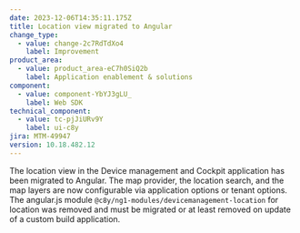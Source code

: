 ```yaml
---
date: 2023-12-06T14:35:11.175Z
title: Location view migrated to Angular
change_type:
  - value: change-2c7RdTdXo4
    label: Improvement
product_area:
  - value: product_area-eC7h0SiQ2b
    label: Application enablement & solutions
component:
  - value: component-YbYJ3gLU_
    label: Web SDK
technical_component:
  - value: tc-pjJiURv9Y
    label: ui-c8y
jira: MTM-49947
version: 10.18.482.12
---
```

The location view in the Device management and Cockpit application has been migrated to Angular. The map provider, the location search, and the map layers are now configurable via application options or tenant options. The angular.js module <code>@c8y/ng1-modules/devicemanagement-location</code> for location was removed and must be migrated or at least removed on update of a custom build application.